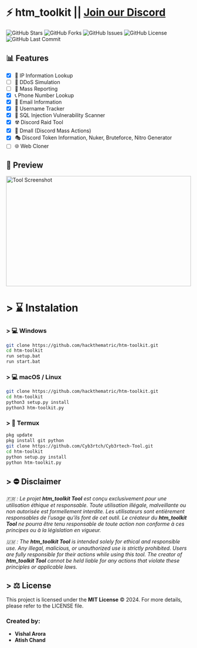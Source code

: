 # ⚡️ htm_toolkit || [Join our Discord](https://discord.gg/mP6NvAgF2q)

![GitHub Stars](https://img.shields.io/github/stars/hackthematric/htm-toolkit?style=social) ![GitHub Forks](https://img.shields.io/github/forks/hackthematric/htm-toolkit?style=social) ![GitHub Issues](https://img.shields.io/github/issues/hackthematric/htm-toolkit)
![GitHub License](https://img.shields.io/github/license/hackthematric/htm-toolkit) ![GitHub Last Commit](https://img.shields.io/github/last-commit/hackthematric/htm-toolkit)

## 📊 Features

- [x] 📍 IP Information Lookup
- [ ] 🛜 DDoS Simulation
- [ ] 🚫 Mass Reporting
- [x] 📞 Phone Number Lookup
- [x] 📩 Email Information
- [x] 👤 Username Tracker
- [x] 💉 SQL Injection Vulnerability Scanner
- [x] ☢️ Discord Raid Tool
- [x] 👥 Dmall (Discord Mass Actions)
- [x] 🎭 Discord Token Information, Nuker, Bruteforce, Nitro Generator
- [ ] 🌐 Web Cloner

## 📸 Preview

<div style="display: flex; justify-content: center;">
    <img src="https://cdn.discordapp.com/attachments/1274370571173625856/1274784761977507860/cyb3rtechtool.jpg?ex=66ce0f53&is=66ccbdd3&hm=be84c5f81d668d030d923628db2c32163ddd9c32a93c9669993a0c30dd2ef653&" alt="Tool Screenshot" style="width:100%; height:300px; object-fit:cover;"/>
</div>


# > ⌛️ Instalation

### > 💻 Windows

```bash
git clone https://github.com/hackthematric/htm-toolkit.git
cd htm-toolkit
run setup.bat
run start.bat
```

### > 💻 macOS / Linux

```bash
git clone https://github.com/hackthematric/htm-toolkit.git
cd htm-toolkit
python3 setup.py install
python3 htm-toolkit.py
```

### > 📱 Termux

```bash
pkg update
pkg install git python
git clone https://github.com/Cyb3rtch/Cyb3rtech-Tool.git
cd htm-toolkit
python setup.py install
python htm-toolkit.py
```

## > ⛔️ Disclaimer
*🇫🇷 : Le projet **htm_toolkit Tool** est conçu exclusivement pour une utilisation éthique et responsable. Toute utilisation illégale, malveillante ou non autorisée est formellement interdite. Les utilisateurs sont entièrement responsables de l’usage qu'ils font de cet outil. Le créateur du **htm_toolkit Tool** ne pourra être tenu responsable de toute action non conforme à ces principes ou à la législation en vigueur.*

*🇺🇲 : The **htm_toolkit Tool** is intended solely for ethical and responsible use. Any illegal, malicious, or unauthorized use is strictly prohibited. Users are fully responsible for their actions while using this tool. The creator of **htm_toolkit Tool** cannot be held liable for any actions that violate these principles or applicable laws.*

## > ⚖️ License
This project is licensed under the **MIT License** © 2024. For more details, please refer to the LICENSE file.

### Created by:
- **Vishal Arora**
- **Atish Chand**




